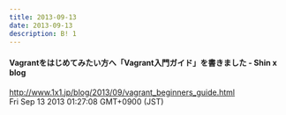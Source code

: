 ```yaml
---
title: 2013-09-13
date: 2013-09-13
description: B! 1
---
```


#### Vagrantをはじめてみたい方へ「Vagrant入門ガイド」を書きました - Shin x blog
http://www.1x1.jp/blog/2013/09/vagrant_beginners_guide.html<br>
Fri Sep 13 2013 01:27:08 GMT+0900 (JST)<br>


